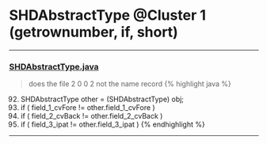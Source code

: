 # SHDAbstractType @Cluster 1 (getrownumber, if, short)

***

### [SHDAbstractType.java](https://searchcode.com/codesearch/view/97384258/)
> does the file 2 0 0 2 not the name record 
{% highlight java %}
92. SHDAbstractType other = (SHDAbstractType) obj;
93. if ( field_1_cvFore != other.field_1_cvFore )
95. if ( field_2_cvBack != other.field_2_cvBack )
97. if ( field_3_ipat != other.field_3_ipat )
{% endhighlight %}

***

